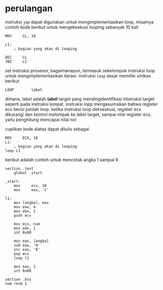 # perulangan

instruksi ``jmp`` dapat digunakan untuk mengimplementasikan loop, misalnya contoh kode berikut untuk mengeksekusi looping sebanyak 10 kali

```assembly
MOV     CL, 10

L1:
    ; bagian yang akan di looping

DEC     CL
JNZ     L1
```
set instruksi prosesor, bagaimanapun, termasuk sekelompok instruksi loop untuk mengimplementasikan iterasi. instruksi ``loop`` dasar memiliki sintkas berikut
```assembly
LOOP        label
```
dimana, label adalah __label__ target yang mendingidentifikasi intstruksi target seperti pada instruksi lompat. instruksi lopp mengasumsikan bahwa register ecx berisi jumlah loop. ketika instruksi loop dekseskusi, register ecx dikurangi dan kontrol melompak ke label target, sampai nilai register ecx, yaitu penghitung mencapai nilai nol

cuplikan kode diatas dapat ditulis sebagai
```assembly
MOV     ECX, 10
L1:
    ; bagian yang akan di looping
loop L1
```

berikut adalah contoh untuk mencetak angka 1 sampai 9
```assembly
section .text
    global _start

_start:
    mov     ecx, 10
    mov     eax, '1'
    
l1:
    mov [angka], eax
    mov eax, 4
    mov ebx, 1
    push ecx
    
    mov ecx, num
    mov edx, 1
    int 0x80

    mov eax, [angka]
    sub eax, '0'
    inc eax, '0'
    pop ecx
    loop l1

    mov eax, 1
    int 0x80

section .bss
num resb 1
```